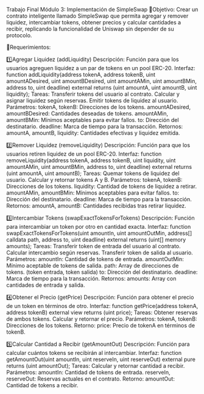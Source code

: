 Trabajo Final Módulo 3: 
Implementación de SimpleSwap
🎯Objetivo:
Crear un contrato inteligente llamado SimpleSwap que permita agregar y remover liquidez, intercambiar tokens, obtener precios y calcular cantidades a recibir, replicando la funcionalidad de Uniswap sin depender de su protocolo.

📢Requerimientos:

1️⃣Agregar Liquidez (addLiquidity)
Descripción: Función para que los usuarios agreguen liquidez a un par de tokens en un pool ERC-20.
Interfaz: function addLiquidity(address tokenA, address tokenB, uint amountADesired, uint amountBDesired, uint amountAMin, uint amountBMin, address to, uint deadline) external returns (uint amountA, uint amountB, uint liquidity);
Tareas:
Transferir tokens del usuario al contrato.
Calcular y asignar liquidez según reservas.
Emitir tokens de liquidez al usuario.
Parámetros:
tokenA, tokenB: Direcciones de los tokens.
amountADesired, amountBDesired: Cantidades deseadas de tokens.
amountAMin, amountBMin: Mínimos aceptables para evitar fallos.
to: Dirección del destinatario.
deadline: Marca de tiempo para la transacción.
Retornos:
amountA, amountB, liquidity: Cantidades efectivas y liquidez emitida.

2️⃣Remover Liquidez (removeLiquidity)
Descripción: Función para que los usuarios retiren liquidez de un pool ERC-20.
Interfaz: function removeLiquidity(address tokenA, address tokenB, uint liquidity, uint amountAMin, uint amountBMin, address to, uint deadline) external returns (uint amountA, uint amountB);
Tareas:
Quemar tokens de liquidez del usuario.
Calcular y retornar tokens A y B.
Parámetros:
tokenA, tokenB: Direcciones de los tokens.
liquidity: Cantidad de tokens de liquidez a retirar.
amountAMin, amountBMin: Mínimos aceptables para evitar fallos.
to: Dirección del destinatario.
deadline: Marca de tiempo para la transacción.
Retornos:
amountA, amountB: Cantidades recibidas tras retirar liquidez.

3️⃣Intercambiar Tokens (swapExactTokensForTokens)
Descripción: Función para intercambiar un token por otro en cantidad exacta.
Interfaz: function swapExactTokensForTokens(uint amountIn, uint amountOutMin, address[] calldata path, address to, uint deadline) external returns (uint[] memory amounts);
Tareas:
Transferir token de entrada del usuario al contrato.
Calcular intercambio según reservas.
Transferir token de salida al usuario.
Parámetros:
amountIn: Cantidad de tokens de entrada.
amountOutMin: Mínimo aceptable de tokens de salida.
path: Array de direcciones de tokens. (token entrada, token salida)
to: Dirección del destinatario.
deadline: Marca de tiempo para la transacción.
Retornos:
amounts: Array con cantidades de entrada y salida.

4️⃣Obtener el Precio (getPrice)
Descripción: Función para obtener el precio de un token en términos de otro.
Interfaz: function getPrice(address tokenA, address tokenB) external view returns (uint price);
Tareas:
Obtener reservas de ambos tokens.
Calcular y retornar el precio.
Parámetros:
tokenA, tokenB: Direcciones de los tokens.
Retorno:
price: Precio de tokenA en términos de tokenB.

5️⃣Calcular Cantidad a Recibir (getAmountOut)
Descripción: Función para calcular cuántos tokens se recibirán al intercambiar.
Interfaz: function getAmountOut(uint amountIn, uint reserveIn, uint reserveOut) external pure returns (uint amountOut);
Tareas:
Calcular y retornar cantidad a recibir.
Parámetros:
amountIn: Cantidad de tokens de entrada.
reserveIn, reserveOut: Reservas actuales en el contrato.
Retorno:
amountOut: Cantidad de tokens a recibir.